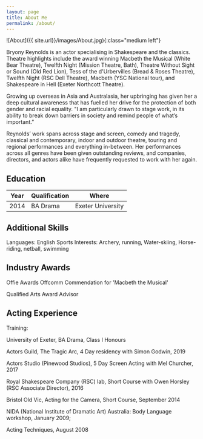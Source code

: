 ```yaml
---
layout: page
title: About Me
permalink: /about/
---
```


![About]({{ site.url}}/images/About.jpg){:class="medium left"}

Bryony Reynolds is an actor specialising in Shakespeare and the classics. Theatre highlights include the award winning Macbeth the Musical (White Bear Theatre), Twelfth Night (Mission Theatre, Bath), Theatre Without Sight or Sound (Old Red Lion), Tess of the d'Urbervilles (Bread & Roses Theatre), Twelfth Night (RSC Dell Theatre), Macbeth (YSC National tour), and Shakespeare in Hell (Exeter Northcott Theatre).

Growing up overseas in Asia and Australasia, her upbringing has given her a deep cultural awareness that has fuelled her drive for the protection of both gender and racial equality. "I am particularly drawn to stage work, in its ability to break down barriers in society and remind people of what’s important.”

Reynolds’ work spans across stage and screen, comedy and tragedy, classical and contemporary, indoor and outdoor theatre, touring and regional performances and everything in-between. Her performances across all genres have been given outstanding reviews, and companies, directors, and actors alike have frequently requested to work with her again.

## Education

| Year | Qualification | Where |
|------|---------------|-------|
| 2014 | BA Drama      | Exeter University |


## Additional Skills

Languages: English
Sports Interests: Archery, running, Water-skiing, Horse-riding, netball, swimming

## Industry Awards

Offie Awards Offcomm Commendation for 'Macbeth the Musical'

Qualified Arts Award Advisor

## Acting Experience

Training:

University of Exeter, BA Drama, Class I Honours

Actors Guild, The Tragic Arc, 4 Day residency with Simon Godwin, 2019

Actors Studio (Pinewood Studios), 5 Day Screen Acting with Mel Churcher, 2017

Royal Shakespeare Company (RSC) lab, Short Course with Owen Horsley (RSC Associate Director), 2016

Bristol Old Vic, Acting for the Camera, Short Course, September 2014

NIDA (National Institute of Dramatic Art) Australia: Body Language workshop, January 2009;

Acting Techniques, August 2008
